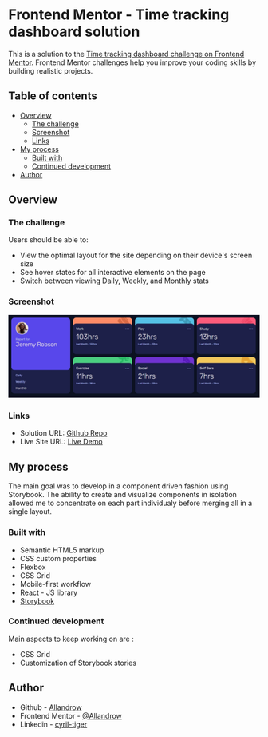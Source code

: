 # Frontend Mentor - Time tracking dashboard solution

This is a solution to the [Time tracking dashboard challenge on Frontend Mentor](https://www.frontendmentor.io/challenges/time-tracking-dashboard-UIQ7167Jw). Frontend Mentor challenges help you improve your coding skills by building realistic projects. 

## Table of contents

- [Overview](#overview)
  - [The challenge](#the-challenge)
  - [Screenshot](#screenshot)
  - [Links](#links)
- [My process](#my-process)
  - [Built with](#built-with)
  - [Continued development](#continued-development)
- [Author](#author)


## Overview

### The challenge

Users should be able to:

- View the optimal layout for the site depending on their device's screen size
- See hover states for all interactive elements on the page
- Switch between viewing Daily, Weekly, and Monthly stats

### Screenshot

![](./screenshot.jpg)

### Links

- Solution URL: [Github Repo](https://github.com/Allandrow/fem-time-tracking-dashboard)
- Live Site URL: [Live Demo](https://fem-time-tracking-dashboard-ochre.vercel.app/)

## My process

The main goal was to develop in a component driven fashion using Storybook. The ability to create and visualize components in isolation allowed me to concentrate on each part individualy before merging all in a single layout.

### Built with

- Semantic HTML5 markup
- CSS custom properties
- Flexbox
- CSS Grid
- Mobile-first workflow
- [React](https://reactjs.org/) - JS library
- [Storybook](https://storybook.js.org/)

### Continued development

Main aspects to keep working on are :

- CSS Grid
- Customization of Storybook stories

## Author

- Github - [Allandrow](https://github.com/Allandrow)
- Frontend Mentor - [@Allandrow](https://www.frontendmentor.io/profile/Allandrow)
- Linkedin - [cyril-tiger](https://www.linkedin.com/in/cyril-tiger/)

